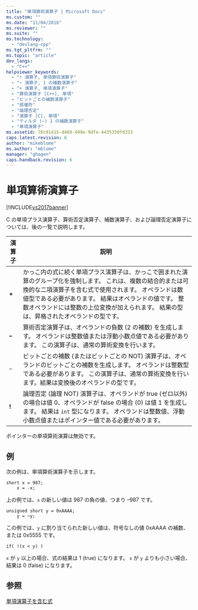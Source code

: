 ```yaml
---
title: "単項算術演算子 | Microsoft Docs"
ms.custom: ""
ms.date: "11/04/2016"
ms.reviewer: ""
ms.suite: ""
ms.technology: 
  - "devlang-cpp"
ms.tgt_pltfrm: ""
ms.topic: "article"
dev_langs: 
  - "C++"
helpviewer_keywords: 
  - "! 演算子, 単項算術演算子"
  - "~ 演算子, 1 の補数演算子"
  - "+ 演算子, 単項演算子"
  - "算術演算子 [C++], 単項"
  - "ビットごとの補数演算子"
  - "感嘆符"
  - "論理否定"
  - "演算子 [C], 単項"
  - "ティルダ (~) 1 の補数演算子"
  - "単項演算子"
ms.assetid: 78c91415-d469-499e-9dfe-4435350fd333
caps.latest.revision: 6
author: "mikeblome"
ms.author: "mblome"
manager: "ghogen"
caps.handback.revision: 6
---
```

# 単項算術演算子
[!INCLUDE[vs2017banner](../assembler/inline/includes/vs2017banner.md)]

C の単項プラス演算子、算術否定演算子、補数演算子、および論理否定演算子については、後の一覧で説明します。  
  
|演算子|説明|  
|---------|--------|  
|**\+**|かっこ内の式に続く単項プラス演算子は、かっこで囲まれた演算のグループ化を強制します。  これは、複数の結合的または可換的な二項演算子を含む式で使用されます。  オペランドは数値型である必要があります。  結果はオペランドの値です。  整数オペランドには整数の上位変換が加えられます。  結果の型は、昇格されたオペランドの型です。|  
|**–**|算術否定演算子は、オペランドの負数 \(2 の補数\) を生成します。  オペランドは整数値または浮動小数点値である必要があります。  この演算子は、通常の算術変換を行います。|  
|`~`|ビットごとの補数 \(またはビットごとの NOT\) 演算子は、オペランドのビットごとの補数を生成します。  オペランドは整数型である必要があります。  この演算子は、通常の算術変換を行います。結果は変換後のオペランドの型です。|  
|**\!**|論理否定 \(論理 NOT\) 演算子は、オペランドが true \(ゼロ以外\) の場合は値 0、オペランドが false の場合 \(0\) は値 1 を生成します。  結果は `int` 型になります。  オペランドは整数値、浮動小数点値またはポインター値である必要があります。|  
  
 ポインターの単項算術演算は無効です。  
  
## 例  
 次の例は、単項算術演算子を示します。  
  
```  
short x = 987;  
    x = -x;  
```  
  
 上の例では、`x` の新しい値は 987 の負の値、つまり –987 です。  
  
```  
unsigned short y = 0xAAAA;  
    y = ~y;  
```  
  
 この例では、`y` に割り当てられた新しい値は、符号なしの値 0xAAAA の補数、または 0x5555 です。  
  
```  
if( !(x < y) )  
```  
  
 `x` が `y` 以上の場合、式の結果は 1 \(true\) になります。  `x` が `y` よりも小さい場合、結果は 0 \(false\) になります。  
  
## 参照  
 [単項演算子を含む式](../Topic/Expressions%20with%20Unary%20Operators.md)